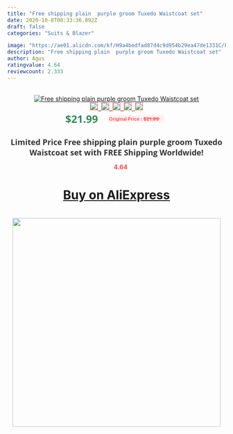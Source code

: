 ```yaml
---
title: "Free shipping plain  purple groom Tuxedo Waistcoat set"
date: 2020-10-8T08:33:36.892Z
draft: false
categories: "Suits & Blazer"

image: "https://ae01.alicdn.com/kf/H9a4bedfad87d4c9d954b29ea47de1331C/Free-shipping-plain-purple-groom-Tuxedo-Waistcoat-set.jpg"
description: "Free shipping plain  purple groom Tuxedo Waistcoat set"
author: Agus
ratingvalue: 4.64
reviewcount: 2.333
---
```

<br>
<div style="text-align: center;">
<a href="https://s.click.aliexpress.com/e/_9QMa4d" target="_blank" rel="nofollow noopener noreferrer"><img alt="Free shipping plain  purple groom Tuxedo Waistcoat set" class="magnifier-image" src="https://ae01.alicdn.com/kf/H9a4bedfad87d4c9d954b29ea47de1331C/Free-shipping-plain-purple-groom-Tuxedo-Waistcoat-set.jpg_640x640.jpg">
<br>
<img style="border:1px solid salmon" src="https://ae01.alicdn.com/kf/H9a4bedfad87d4c9d954b29ea47de1331C/Free-shipping-plain-purple-groom-Tuxedo-Waistcoat-set.jpg_120x120.jpg">&nbsp;&nbsp;<img style="border:1px solid salmon" src="_120x120.jpg">&nbsp;&nbsp;<img style="border:1px solid salmon" src="_120x120.jpg">&nbsp;&nbsp;<img style="border:1px solid salmon" src="_120x120.jpg">&nbsp;&nbsp;<img style="border:1px solid salmon" src="_120x120.jpg"></a></div><br0>
<div style="text-align: center;"><span style="background-color: white; border: 0px; box-sizing: border-box; color: seagreen; display: inline-block; font-family: &quot;open sans&quot; , &quot;arial&quot; , &quot;helvetica&quot; , sans-serif , &quot;heiti&quot;; font-size: 24px; font-stretch: inherit; font-weight: 700; line-height: inherit; margin: 0px 10px 0px 0px; padding: 0px; vertical-align: middle;">$21.99 </span>
<span style="background: rgb(255 , 241 , 241); border-radius: 3px; border: 0px; box-sizing: border-box; color: #ff4747; display: inline-block; font-family: inherit; font-size: 12px; font-stretch: inherit; font-style: inherit; font-variant: inherit; font-weight: 600; line-height: inherit; margin: 0px; padding: 2px 5px; transform: scale(0.9); vertical-align: middle;">Original Price : <b style="text-decoration: line-through;">$21.99 </b> &nbsp;&nbsp;</span></div>
<h1 style="color: #333333; display: inline-block; font-family: &quot;open sans&quot; , &quot;arial&quot; , &quot;helvetica&quot; , sans-serif , &quot;heiti&quot;; font-size: 18px; font-stretch: inherit; font-weight: 700; text-align: center;">Limited Price Free shipping plain  purple groom Tuxedo Waistcoat set with FREE Shipping Worldwide!</h1>
<div style="color: #ff4747; text-align: center;">
<img src="https://4.bp.blogspot.com/-M0ZcTcb-5uY/XleCXlxnR4I/AAAAAAAAAEc/OrjgMkXV1oMQFaCRZj5HQwOCBcu3w1FegCPcBGAYYCw/s1600/star.png" style="height: 15px;">&nbsp;<b>4.64</b></div>
<div class="button_cont" align="center"><a class="buynow_a" href="https://s.click.aliexpress.com/e/_9QMa4d" target="_blank" rel="nofollow noopener noreferrer"><H1>Buy on AliExpress</H1></a></div><br>
<div class="separator" style="clear: both; text-align: center;">
<img src="https://lh3.googleusercontent.com/-pTy5HemUv9M/XlePHvY0dAI/AAAAAAAAAE4/0nX5iRUoIWY8eMW9Dpxeirr157OZliDIgCLcBGAsYHQ/s1600/badge.gif" width="480">
</div>
